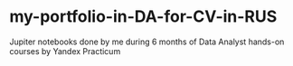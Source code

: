 # my-portfolio-in-DA-for-CV-in-RUS
Jupiter notebooks done by me during 6 months of Data Analyst hands-on courses by Yandex Practicum 
